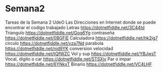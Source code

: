 # Semana2
Tareas de la Semana 2 UdeO
Las Direcciones en Internet donde se puede encontrar el codigo trabajado
Letras https://dotnetfiddle.net/3C44td
Triangulo https://dotnetfiddle.net/Goq6Yg
contraseña https://dotnetfiddle.net/0BGFiE
Calculadora https://dotnetfiddle.net/hk2ig7
circulo https://dotnetfiddle.net/vza7Nd
parabola https://dotnetfiddle.net/nid9YK
conversion velocidad https://dotnetfiddle.net/tQfWZC
Vol y sup https://dotnetfiddle.net/YBJwsT
Vocal, digito o car https://dotnetfiddle.net/STSXjv
Par o impar https://dotnetfiddle.net/6YNkxT
Binario https://dotnetfiddle.net/VC4LHF
